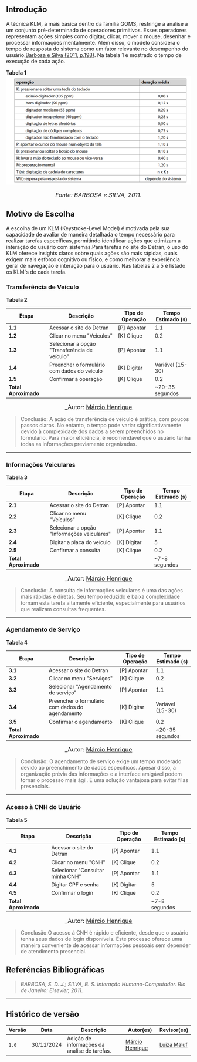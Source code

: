 
## Introdução

A técnica KLM, a mais básica dentro da família GOMS, restringe a análise a um conjunto pré-determinado de operadores primitivos. Esses operadores representam ações simples como digitar, clicar, mover o mouse, desenhar e processar informações mentalmente. Além disso, o modelo considera o tempo de resposta do sistema como um fator relevante no desempenho do usuário.[Barbosa e Silva (2011, p.198)](../referencias/klm.png). Na tabela 1 é mostrado o tempo de execução de cada ação.

**Tabela 1**
![HTA](../referencias/tabelaKLM.png)
<font size="3"><p style="text-align: center">_Fonte: BARBOSA e SILVA, 2011._<a id=anchor_1 href="#REF1"></a></p></font>

## Motivo de Escolha

A escolha de um KLM (Keystroke-Level Model) é motivada pela sua capacidade de avaliar de maneira detalhada o tempo necessário para realizar tarefas específicas, permitindo identificar ações que otimizam a interação do usuário com sistemas.Para tarefas no site do Detran, o uso do KLM oferece insights claros sobre quais ações são mais rápidas, quais exigem mais esforço cognitivo ou físico, e como melhorar a experiência geral de navegação e interação para o usuário. Nas tabelas 2 a 5 é listado os KLM's de cada tarefa.

###  Transferência de Veículo

**Tabela 2**

| Etapa                 | Descrição                                          | Tipo de Operação | Tempo Estimado (s) |
|-----------------------|--------------------------------------------------|------------------|---------------------|
| **1.1**              | Acessar o site do Detran                          | [P] Apontar      | 1.1                 |
| **1.2**              | Clicar no menu "Veículos"                         | [K] Clique       | 0.2                 |
| **1.3**              | Selecionar a opção "Transferência de veículo"     | [P] Apontar      | 1.1                 |
| **1.4**              | Preencher o formulário com dados do veículo       | [K] Digitar      | Variável (15-30)    |
| **1.5**              | Confirmar a operação                              | [K] Clique       | 0.2                 |
| **Total Aproximado** |                                                    |                  | ~20-35 segundos     |

<font size="3"><p style="text-align: center">_Autor: [Márcio Henrique](https://github.com/DeM4rcio)<a id=anchor_1 href="#REF1"></a></p></font>


>Conclusão: A ação de transferência de veículo é prática, com poucos passos claros. No entanto, o tempo pode variar significativamente devido à complexidade dos dados a serem preenchidos no formulário. Para maior eficiência, é recomendável que o usuário tenha todas as informações previamente organizadas.

---

###  Informações Veiculares

**Tabela 3**

| Etapa                 | Descrição                                          | Tipo de Operação | Tempo Estimado (s) |
|-----------------------|--------------------------------------------------|------------------|---------------------|
| **2.1**              | Acessar o site do Detran                          | [P] Apontar      | 1.1                 |
| **2.2**              | Clicar no menu "Veículos"                         | [K] Clique       | 0.2                 |
| **2.3**              | Selecionar a opção "Informações veiculares"       | [P] Apontar      | 1.1                 |
| **2.4**              | Digitar a placa do veículo                        | [K] Digitar      | 5                   |
| **2.5**              | Confirmar a consulta                              | [K] Clique       | 0.2                 |
| **Total Aproximado** |                                                    |                  | ~7-8 segundos       |

<font size="3"><p style="text-align: center">_Autor: [Márcio Henrique](https://github.com/DeM4rcio)<a id=anchor_1 href="#REF1"></a></p></font>

>Conclusão: A consulta de informações veiculares é uma das ações mais rápidas e diretas. Seu tempo reduzido e baixa complexidade tornam esta tarefa altamente eficiente, especialmente para usuários que realizam consultas frequentes.


---

### Agendamento de Serviço

**Tabela 4**

| Etapa                 | Descrição                                          | Tipo de Operação | Tempo Estimado (s) |
|-----------------------|--------------------------------------------------|------------------|---------------------|
| **3.1**              | Acessar o site do Detran                          | [P] Apontar      | 1.1                 |
| **3.2**              | Clicar no menu "Serviços"                         | [K] Clique       | 0.2                 |
| **3.3**              | Selecionar "Agendamento de serviço"               | [P] Apontar      | 1.1                 |
| **3.4**              | Preencher o formulário com dados do agendamento  | [K] Digitar      | Variável (15-30)    |
| **3.5**              | Confirmar o agendamento                           | [K] Clique       | 0.2                 |
| **Total Aproximado** |                                                    |                  | ~20-35 segundos     |

<font size="3"><p style="text-align: center">_Autor: [Márcio Henrique](https://github.com/DeM4rcio)<a id=anchor_1 href="#REF1"></a></p></font>

>Conclusão: O agendamento de serviço exige um tempo moderado devido ao preenchimento de dados específicos. Apesar disso, a organização prévia das informações e a interface amigável podem tornar o processo mais ágil. É uma solução vantajosa para evitar filas presenciais.


---

### Acesso à CNH do Usuário

**Tabela 5**

| Etapa                 | Descrição                                          | Tipo de Operação | Tempo Estimado (s) |
|-----------------------|--------------------------------------------------|------------------|---------------------|
| **4.1**              | Acessar o site do Detran                          | [P] Apontar      | 1.1                 |
| **4.2**              | Clicar no menu "CNH"                              | [K] Clique       | 0.2                 |
| **4.3**              | Selecionar "Consultar minha CNH"                  | [P] Apontar      | 1.1                 |
| **4.4**              | Digitar CPF e senha                               | [K] Digitar      | 5                   |
| **4.5**              | Confirmar o login                                 | [K] Clique       | 0.2                 |
| **Total Aproximado** |                                                    |                  | ~7-8 segundos       |

<font size="3"><p style="text-align: center">_Autor: [Márcio Henrique](https://github.com/DeM4rcio)<a id=anchor_1 href="#REF1"></a></p></font>

> Conclusão:O acesso à CNH é rápido e eficiente, desde que o usuário tenha seus dados de login disponíveis. Este processo oferece uma maneira conveniente de acessar informações pessoais sem depender de atendimento presencial.




## __Referências Bibliográficas__

> _BARBOSA, S. D. J.; SILVA, B. S. Interação Humano-Computador. Rio de Janeiro: Elsevier, 2011._


---
## __Histórico de versão__

| Versão |    Data    |      Descrição      |             Autor(es)                        |Revisor(es)|
|--------|------------|---------------------|----------------------------------------------|---------|
| `1.0`  | 30/11/2024 | Adição de informações da analise de tarefas. | [Márcio Henrique](https://github.com/DeM4rcio)|[Luiza Maluf](https://github.com/LuizaMaluf)|
